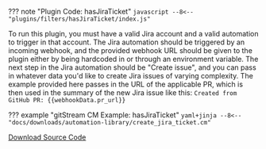 ??? note "Plugin Code: hasJiraTicket"
    ```javascript
    --8<-- "plugins/filters/hasJiraTicket/index.js"
    ```
    <div class="result" markdown>
    <span>
    </span>
    </div>

To run this plugin, you must have a valid Jira account and a valid automation to trigger in that account. The Jira automation should be triggered by an incoming webhook, and the provided webhook URL should be given to the plugin either by being hardcoded in or through an environment variable. The next step in the Jira automation should be "Create issue", and you can pass in whatever data you'd like to create Jira issues of varying complexity. The example provided here passes in the URL of the applicable PR, which is then used in the summary of the new Jira issue like this: `Created from GitHub PR: {{webhookData.pr_url}}`


??? example "gitStream CM Example: hasJiraTicket"
    ```yaml+jinja
    --8<-- "docs/downloads/automation-library/create_jira_ticket.cm"
    ```
    <div class="result" markdown>
    <span>
    </span>
    </div>

[Download Source Code](https://github.com/linear-b/gitstream/tree/main/plugins/filters/hasJiraTicket)
